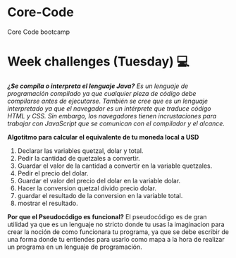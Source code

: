 # Core-Code
Core Code bootcamp
# Week challenges (Tuesday) 💻
_**¿Se compila o interpreta el lenguaje Java?** Es un lenguaje de programación compilado ya que cualquier pieza de código debe compilarse antes de ejecutarse. También se cree que es un lenguaje interpretado ya que el navegador es un intérprete que traduce código HTML y CSS. Sin embargo, los navegadores tienen incrustaciones para trabajar con JavaScript que se comunican con el compilador y el alcance._

**Algotitmo para calcular el equivalente de tu moneda local a USD**
1. Declarar las variables quetzal, dolar y total.
2. Pedir la cantidad de quetzales a convertir.
3. Guardar el valor de la cantidad a convertir en la variable quetzales.
4. Pedir el precio del dolar.
5. Guardar el valor del precio del dolar en la variable dolar.
6. Hacer la conversion quetzal divido precio dolar.
7. guardar el resultado de la conversion en la variable total.
8. mostrar el resultado.

**Por que el Pseudocódigo es funcional?**
El pseudocódigo es de gran utilidad ya que es un lenguaje no stricto donde tu usas la imaginacion para crear la noción de como funcionara tu programa, ya que se debe escribir de una forma donde tu entiendes para usarlo como mapa a la hora de realizar un programa en un lenguaje de programación.

